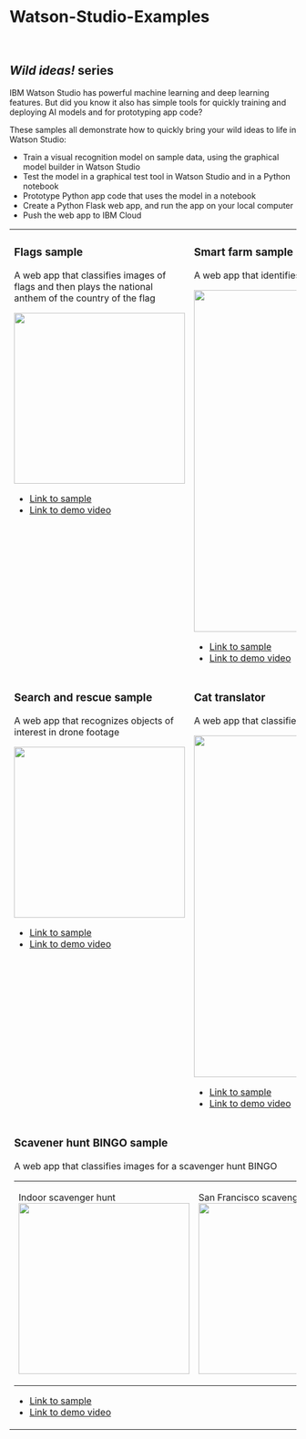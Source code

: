 # Watson-Studio-Examples

<p>&nbsp;</p>


## <i>Wild ideas!</i> series
IBM Watson Studio has powerful machine learning and deep learning features. But did you know it also has simple tools for quickly training and deploying AI models and for prototyping app code?

These samples all demonstrate how to quickly bring your wild ideas to life in Watson Studio:
<ul>
<li>Train a visual recognition model on sample data, using the graphical model builder in Watson Studio</li>
<li>Test the model in a graphical test tool in Watson Studio and in a Python notebook</li>
<li>Prototype Python app code that uses the model in a notebook</li>
<li>Create a Python Flask web app, and run the app on your local computer</li>
<li>Push the web app to IBM Cloud</li>
</ul>
<table>
<col width="40%">
<col width="60%">
<tr>
<td valign="top"><h3>Flags sample</h3>
<p>A web app that classifies images of flags and then plays the national anthem of the country of the flag</p>
<img src="https://github.com/IBMDataScience/Watson-Studio-Examples/blob/master/Play-national-anthem-flags/readme-images/thumbnail-flags-demo-video.png" width="300px"/>
<ul>
<li><a href="https://github.com/IBMDataScience/Watson-Studio-Examples/tree/master/Play-national-anthem-flags">Link to sample</a></li>
<li><a href="https://youtu.be/OpXfZ4Cx02I">Link to demo video</a></li>
</ul>
</td>
<td valign="top"><h3>Smart farm sample</h3>
<p>A web app that identifies individual farm animals drinking water</p>
<img src="https://github.com/IBMDataScience/Watson-Studio-Examples/blob/master/Smart-farm/readme-images/thumbnail-smart-farm-demo-video.png" width="600px"/>
<ul>
<li><a href="https://github.com/IBMDataScience/Watson-Studio-Examples/tree/master/Smart-farm">Link to sample</a></li>
<li><a href="https://youtu.be/lJlr_iyUhck">Link to demo video</a></li>
</ul>
</td>
</tr>
<tr>
<td valign="top"><h3>Search and rescue sample</h3>
<p>A web app that recognizes objects of interest in drone footage</p>
<img src="https://github.com/IBMDataScience/Watson-Studio-Examples/blob/master/Search-and-rescue/readme-images/thumbnail-sar-demo-video.png" width="300px"/>
<ul>
<li><a href="https://github.com/IBMDataScience/Watson-Studio-Examples/tree/master/Search-and-rescue">Link to sample</a></li>
<li><a href="https://youtu.be/MbfYNncjO8Q">Link to demo video</a></li>
</ul>
</td>
<td valign="top"><h3>Cat translator</h3>
<p>A web app that classifies cat vocalization</p>
<img src="https://github.com/IBMDataScience/Watson-Studio-Examples/blob/master/Cat-translator/readme-images/thumbnail-cat-translator-demo-video.png" width="600px"/>
<ul>
<li><a href="https://github.com/IBMDataScience/Watson-Studio-Examples/tree/master/Cat-translator">Link to sample</a></li>
<li><a href="https://youtu.be/I1TZIWA6pxU">Link to demo video</a></li>
</ul>
</td>
</tr>
<tr>
<td colspan="2"><h3>Scavener hunt BINGO sample</h3>
<p>A web app that classifies images for a scavenger hunt BINGO</p>
<table>
<tr>
<td><p>Indoor scavenger hunt<br/><img src="https://github.com/IBMDataScience/Watson-Studio-Examples/raw/master/Scavenger-hunt-BINGO/readme-images/thumbnail-indoor.jpg" width="300px"/></p></td>
<td><p>San Francisco scavenger hunt<br/><img src="https://github.com/IBMDataScience/Watson-Studio-Examples/raw/master/Scavenger-hunt-BINGO/readme-images/thumbnail-san-fran.jpg" width="300px"/></p></td>
</tr>
</table>
<ul>
<li><a href="https://github.com/IBMDataScience/Watson-Studio-Examples/tree/master/Scavenger-hunt-BINGO">Link to sample</a></li>
<li><a href="https://youtu.be/6yKptg4t37s">Link to demo video</a></li>
</ul>
</tr>
</table>
